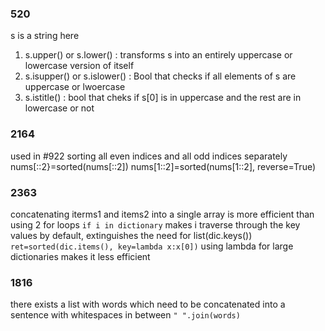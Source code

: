 ### 520
s is a string here
1. s.upper() or s.lower() : transforms s into an entirely uppercase or lowercase version of itself
2. s.isupper() or s.islower() : Bool that checks if all elements of s are uppercase or lwoercase
3. s.istitle() : bool that cheks if s[0] is in uppercase and the rest are in lowercase or not


### 2164
used in #922
sorting all even indices and all odd indices separately
nums[::2}=sorted(nums[::2])
nums[1::2]=sorted(nums[1::2], reverse=True)

### 2363
concatenating iterms1 and items2 into a single array is more efficient than using 2 for loops
```if i in dictionary``` makes i traverse through the key values by default, extinguishes the need for list(dic.keys())
```ret=sorted(dic.items(), key=lambda x:x[0])``` using lambda for large dictionaries makes it less efficient


### 1816
there exists a list with words which need to be concatenated into a sentence with whitespaces in between
```" ".join(words)```
